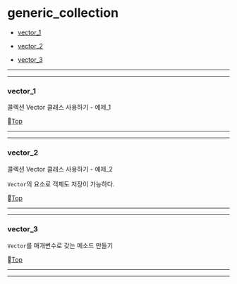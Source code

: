 # generic_collection

* [vector_1](#vector_1)


* [vector_2](#vector_2)


* [vector_3](#vector_3)

---
---

### vector_1

콜렉션 Vector 클래스 사용하기 - 예제_1

:camel:[Top](#generic_collection)

---
---

### vector_2

콜렉션 Vector 클래스 사용하기 - 예제_2

``Vector``의 요소로 객체도 저장이 가능하다.

:camel:[Top](#generic_collection)

---
---

### vector_3

``Vector``를 매개변수로 갖는 메소드 만들기

:camel:[Top](#generic_collection)

---
---